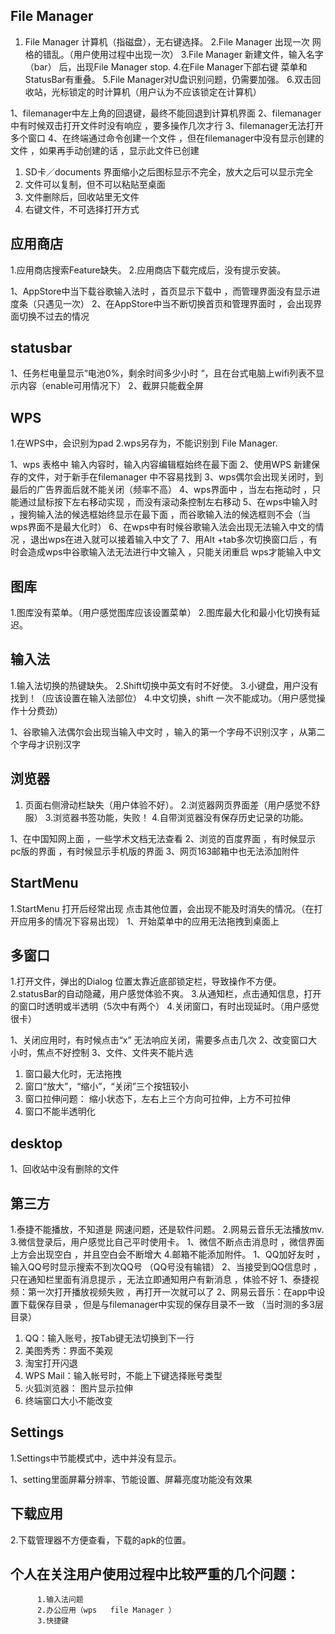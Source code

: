 
## File Manager
1. File Manager 计算机（指磁盘），无右键选择。
2.File Manager 出现一次 网格的错乱。（用户使用过程中出现一次）
3.File Manager 新建文件，输入名字（bar） 后，出现File Manager stop.
4.在File Manager下部右键 菜单和 StatusBar有重叠。
5.File Manager对U盘识别问题，仍需要加强。
6.双击回收站，光标锁定的时计算机（用户认为不应该锁定在计算机）

1、filemanager中左上角的回退键，最终不能回退到计算机界面
2、filemanager中有时候双击打开文件时没有响应 ，要多操作几次才行
3、filemanager无法打开多个窗口
4、在终端通过命令创建一个文件 ，但在filemanager中没有显示创建的文件 ，如果再手动创建的话 ，显示此文件已创建

1. SD卡／documents 界面缩小之后图标显示不完全，放大之后可以显示完全 
2. 文件可以复制，但不可以粘贴至桌面   
3. 文件删除后，回收站里无文件
4. 右键文件，不可选择打开方式


## 应用商店
1.应用商店搜索Feature缺失。
2.应用商店下载完成后，没有提示安装。

1、AppStore中当下载谷歌输入法时 ，首页显示下载中 ，而管理界面没有显示进度条（只遇见一次）
2、在AppStore中当不断切换首页和管理界面时 ，会出现界面切换不过去的情况

## statusbar

1、任务栏电量显示“电池0%，剩余时间多少小时 “，且在台式电脑上wifi列表不显示内容（enable可用情况下）
2、截屏只能截全屏

## WPS
1.在WPS中，会识别为pad
2.wps另存为，不能识别到 File Manager.

1、wps 表格中 输入内容时，输入内容编辑框始终在最下面
2、使用WPS 新建保存的文件，对于新手在filemanager 中不容易找到
3、wps偶尔会出现关闭时，到最后的广告界面后就不能关闭（频率不高）
4、wps界面中 ，当左右拖动时 ，只能通过鼠标按下左右移动实现 ，而没有滚动条控制左右移动
5、在wps中输入时 ，搜狗输入法的候选框始终显示在最下面 ，而谷歌输入法的候选框则不会（当wps界面不是最大化时）
6、在wps中有时候谷歌输入法会出现无法输入中文的情况 ，退出wps在进入就可以接着输入中文了
7、用Alt +tab多次切换窗口后 ，有时会造成wps中谷歌输入法无法进行中文输入 ，只能关闭重启 wps才能输入中文

## 图库
1.图库没有菜单。（用户感觉图库应该设置菜单）
2.图库最大化和最小化切换有延迟。

## 输入法
1.输入法切换的热键缺失。
2.Shift切换中英文有时不好使。
3.小键盘，用户没有找到！（应该设置在输入法部位）
4.中文切换，shift 一次不能成功。（用户感觉操作十分费劲）

1、谷歌输入法偶尔会出现当输入中文时 ，输入的第一个字母不识别汉字 ，从第二个字母才识别汉字

## 浏览器
1. 页面右侧滑动栏缺失（用户体验不好）。
2.浏览器网页界面差（用户感觉不舒服）
3.浏览器书签功能，失败！
4.自带浏览器没有保存历史记录的功能。

1、在中国知网上面 ，一些学术文档无法查看
 2、浏览的百度界面 ，有时候显示pc版的界面 ，有时候显示手机版的界面
3、网页163邮箱中也无法添加附件


## StartMenu
1.StartMenu 打开后经常出现 点击其他位置，会出现不能及时消失的情况。（在打开应用多的情况下容易出现）
1、开始菜单中的应用无法拖拽到桌面上


## 多窗口
1.打开文件，弹出的Dialog 位置太靠近底部锁定栏，导致操作不方便。
2.statusBar的自动隐藏，用户感觉体验不爽。
3.从通知栏，点击通知信息，打开的窗口时透明或半透明（5次中有两个）
4.关闭窗口，有时出现延时。（用户感觉很卡）

1、关闭应用时，有时候点击“x” 无法响应关闭，需要多点击几次
2、改变窗口大小时，焦点不好控制
3、文件、文件夹不能片选

1. 窗口最大化时，无法拖拽  
2. 窗口“放大”，“缩小”，“关闭”三个按钮较小
3. 窗口拉伸问题： 缩小状态下，左右上三个方向可拉伸，上方不可拉伸
4. 窗口不能半透明化


## desktop

1、回收站中没有删除的文件



##  第三方
1.泰捷不能播放，不知道是 网速问题，还是软件问题。
2.网易云音乐无法播放mv.
3.微信登录后，用户感觉比自己平时使用卡。
1、微信不断点击消息时 ，微信界面上方会出现空白 ，并且空白会不断增大
4.邮箱不能添加附件。
1、QQ加好友时 ，输入QQ号时显示搜索不到次QQ号 （QQ号没有输错）
2、当接受到QQ信息时 ，只在通知栏里面有消息提示 ，无法立即通知用户有新消息 ，体验不好
1、泰捷视频：第一次打开播放视频失败 ，再打开一次就可以了
2、网易云音乐：在app中设置下载保存目录 ，但是与filemanager中实现的保存目录不一致 （当时测的多3层目录）

1. QQ：输入账号，按Tab键无法切换到下一行
2. 美图秀秀：界面不美观
3. 淘宝打开闪退
4. WPS Mail：输入帐号时，不能上下键选择账号类型
5. 火狐浏览器： 图片显示拉伸
6. 终端窗口大小不能改变

## Settings
1.Settings中节能模式中，选中并没有显示。

1、setting里面屏幕分辨率、节能设置、屏幕亮度功能没有效果

## 下载应用
2.下载管理器不方便查看，下载的apk的位置。

## 个人在关注用户使用过程中比较严重的几个问题：
          1.输入法问题
          2.办公应用（wps   file Manager ）
          3.快捷键
